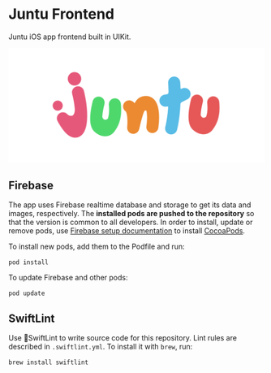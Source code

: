 # Juntu Frontend

Juntu iOS app frontend built in UIKit.

![Juntu](./juntu.png)

## Firebase

The app uses Firebase realtime database and storage to get its data and images, respectively. The **installed pods are pushed to the repository** so that the version is common to all developers. In order to install, update or remove pods, use [Firebase setup documentation](https://firebase.google.com/docs/ios/setup) to install [CocoaPods](https://guides.cocoapods.org/using/getting-started.html#getting-started).

To install new pods, add them to the Podfile and run:

```
pod install
```

To update Firebase and other pods:

```
pod update
```

## SwiftLint

Use SwiftLint to write source code for this repository. Lint rules are described in `.swiftlint.yml`. To install it with `brew`, run:

```
brew install swiftlint
```
